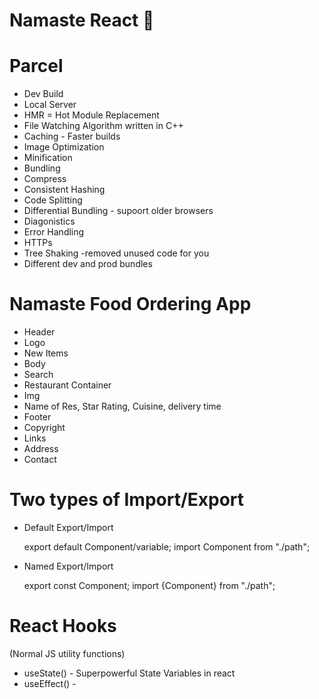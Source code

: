 # Namaste React 🚀

# Parcel

- Dev Build
- Local Server
- HMR = Hot Module Replacement
- File Watching Algorithm written in C++
- Caching - Faster builds
- Image Optimization
- Minification
- Bundling
- Compress
- Consistent Hashing
- Code Splitting
- Differential Bundling - supoort older browsers
- Diagonistics
- Error Handling
- HTTPs
- Tree Shaking -removed unused code for you
- Different dev and prod bundles

# Namaste Food Ordering App

- Header
- Logo
- New Items
- Body
- Search
- Restaurant Container
- Img
- Name of Res, Star Rating, Cuisine, delivery time
- Footer
- Copyright
- Links
- Address
- Contact

# Two types of Import/Export

- Default Export/Import

  export default Component/variable;
  import Component from "./path";

- Named Export/Import

  export const Component;
  import {Component} from "./path";

# React Hooks

(Normal JS utility functions)

- useState() - Superpowerful State Variables in react
- useEffect() -
